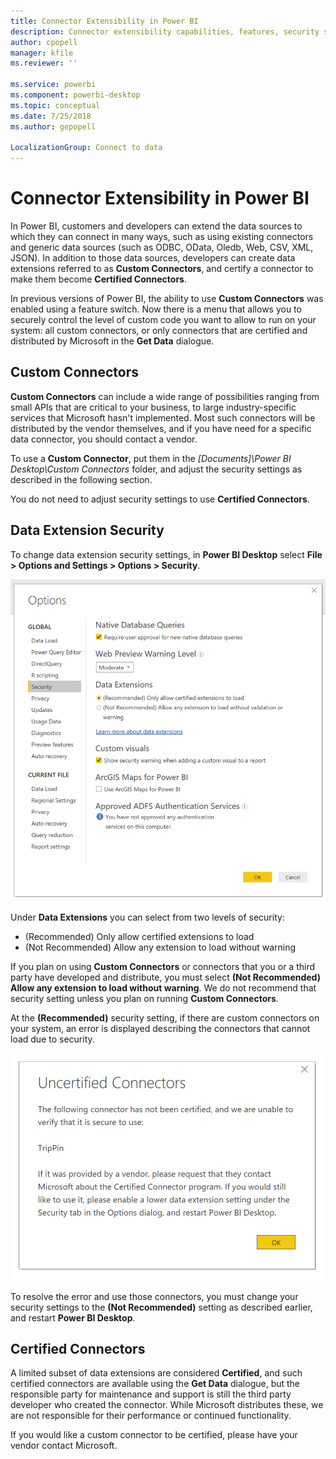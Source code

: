 ```yaml
---
title: Connector Extensibility in Power BI
description: Connector extensibility capabilities, features, security settings, and certified connectors
author: cpopell
manager: kfile
ms.reviewer: ''

ms.service: powerbi
ms.component: powerbi-desktop
ms.topic: conceptual
ms.date: 7/25/2018
ms.author: gepopell

LocalizationGroup: Connect to data
---
```


# Connector Extensibility in Power BI

In Power BI, customers and developers can extend the data sources to which they can connect in many ways, such as using existing connectors and generic data sources (such as ODBC, OData, Oledb, Web, CSV, XML, JSON). In addition to those data sources, developers can create data extensions referred to as **Custom Connectors**, and certify a connector to make them become **Certified Connectors**.

In previous versions of Power BI, the ability to use **Custom Connectors** was enabled using a feature switch. Now there is a menu that allows you to securely control the level of custom code you want to allow to run on your system: all custom connectors, or only connectors that are certified and distributed by Microsoft in the **Get Data** dialogue.

## Custom Connectors

**Custom Connectors** can include a wide range of possibilities ranging from small APIs that are critical to your business, to large industry-specific services that Microsoft hasn't implemented. Most such connectors will be distributed by the vendor themselves, and if you have need for a specific data connector, you should contact a vendor.

To use a **Custom Connector**, put them in the *\[Documents]\\Power BI Desktop\\Custom Connectors* folder, and adjust the security settings as described in the following section.

You do not need to adjust security settings to use **Certified Connectors**.

## Data Extension Security

To change data extension security settings, in **Power BI Desktop** select **File > Options and Settings > Options > Security**.

![Control whether you want to be able to load custom connectors with Data Extension Security options](media/desktop-connector-extensibility/data-extension-security-1.png)

Under **Data Extensions** you can select from two levels of security:

* (Recommended) Only allow certified extensions to load
* (Not Recommended) Allow any extension to load without warning

If you plan on using **Custom Connectors** or connectors that you or a third party have developed and distribute, you must select **(Not Recommended) Allow any extension to load without warning**. We do not recommend that security setting unless you plan on running **Custom Connectors**.

At the **(Recommended)** security setting, if there are custom connectors on your system, an error is displayed describing the connectors that cannot load due to security.

![A dialog will describe Custom Connectors that can't load due to security settings, in this case TripPin](media/desktop-connector-extensibility/data-extension-security-2.png)

To resolve the error and use those connectors, you must change your security settings to the **(Not Recommended)** setting as described earlier, and restart **Power BI Desktop**.

## Certified Connectors

A limited subset of data extensions are considered **Certified**, and such certified connectors are available using the **Get Data** dialogue, but the responsible party for maintenance and support is still the third party developer who created the connector. While Microsoft distributes these, we are not responsible for their performance or continued functionality.

If you would like a custom connector to be certified, please have your vendor contact Microsoft.
